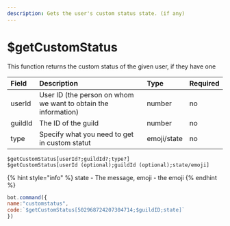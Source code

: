 ```yaml
---
description: Gets the user's custom status state. (if any)
---
```


# $getCustomStatus

This function returns the custom status of the given user, if they have one

| Field | Description | Type | Required |
| :--- | :--- | :--- | :--- |
| userId | User ID (the person on whom we want to obtain the information)  | number | no |
| guildId | The ID of the guild | number | no |
| type | Specify what you need to get in custom statut | emoji/state | no |


```text
$getCustomStatus[userId?;guildId?;type?]
$getCustomStatus[userId (optional);guildId (optional);state/emoji]
```

{% hint style="info" %}
state - The message, emoji - the emoji
{% endhint %}

```javascript
bot.command({
name:"customstatus",
code:`$getCustomStatus[502968724207304714;$guildID;state]`
})
```

